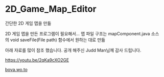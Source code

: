 # 2D_Game_Map_Editor
 간단한 2D 게임 맵을 만듦


2D 게임 맵을 만든 프로그램이 필요해서...
맵 파일 구조는 mapComponent.java 소스의 void saveFile(File path) 함수에서 원하는 대로 만듦

아래 자료를 많이 참조 했습니다. 공개 해주신 Judd Man님께 감사 드립니다. 

https://youtu.be/2qKa9cXO2GE




[bova.wo.to](http://bova.wo.to)
